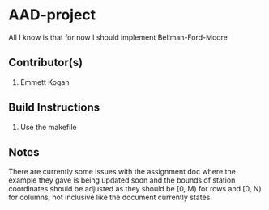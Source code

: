 # AAD-project
All I know is that for now I should implement Bellman-Ford-Moore

## Contributor(s)
1. Emmett Kogan

## Build Instructions
1. Use the makefile

## Notes
There are currently some issues with the assignment doc where the example they gave is being updated soon and the bounds of station coordinates should be adjusted as they should be [0, M) for rows and [0, N) for columns, not inclusive like the document currently states.